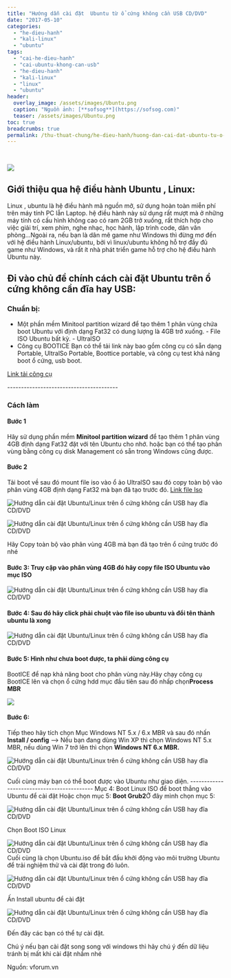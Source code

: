 ```yaml
---
title: "Hướng dẫn cài đặt  Ubuntu từ ổ cứng không cần USB CD/DVD"
date: "2017-05-10"
categories: 
  - "he-dieu-hanh"
  - "kali-linux"
  - "ubuntu"
tags: 
  - "cai-he-dieu-hanh"
  - "cai-ubuntu-khong-can-usb"
  - "he-dieu-hanh"
  - "kali-linux"
  - "linux"
  - "ubuntu"
header:
  overlay_image: /assets/images/Ubuntu.png
  caption: "Nguồn ảnh: [**sofsog**](https://sofsog.com)" 
  teaser: /assets/images/Ubuntu.png
toc: true
breadcrumbs: true
permalink: /thu-thuat-chung/he-dieu-hanh/huong-dan-cai-dat-ubuntu-tu-o-cung-khong-can-usb-cddvd
---
```


 

![](/assets/images/Ubuntu.png)

## **Giới thiệu qua hệ điều hành Ubuntu , Linux:**

Linux , ubuntu là hệ điều hành mã nguồn mở, sử dụng hoàn toàn miễn phí trên máy tính PC lẫn Laptop. hệ điều hành này sử dụng rất mượt mà ở những máy tính có cấu hình không cao có ram 2GB trở xuống, rất thích hợp cho việc giải trí, xem phim, nghe nhạc, học hành, lập trình code, dân văn phòng...Ngoài ra, nếu bạn là dân mê game như Windows thì đừng mơ đến với hệ điều hành Linux/ubuntu, bởi vì linux/ubuntu không hỗ trợ đầy đủ game như Windows, và rất ít nhà phát triển game hỗ trợ cho hệ điều hành Ubuntu này.

## **Đi vào chủ đề chính cách cài đặt Ubuntu trên ổ cứng không cần đĩa hay USB:**

### **Chuẩn bị:**

- Một phần mềm Minitool partition wizard để tạo thêm 1 phân vùng chứa boot Ubuntu với định dạng Fat32 có dung lượng là 4GB trở xuống. - File ISO Ubuntu bất kỳ. - UltralSO
- Công cụ BOOTICE Bạn có thể tải link này bao gồm công cụ có sẵn dạng Portable, UltralSo Portable, Boottice portable, và công cụ test khả năng boot ổ cứng, usb boot.

[Link tải công cụ](https://drive.google.com/open?id=0B3FpmWUmd-t4Wm5jLWs5amRjTG8)

\----------------------------------------

### Cách làm

#### Bước 1

Hãy sử dụng phần mềm **Minitool partition wizard** để tạo thêm 1 phân vùng 4GB định dạng Fat32 đặt với tên Ubuntu cho nhớ. hoặc bạn có thể tạo phân vùng bằng công cụ disk Management có sẵn trong Windows cũng được.

#### Bước 2

Tải boot về sau đó mount file iso vào ổ ảo UltralSO sau đó copy toàn bộ vào phân vùng 4GB định dạng Fat32 mà bạn đã tạo trước đó. [Link file Iso](https://drive.google.com/open?id=0B3FpmWUmd-t4V2FuVUpENTNiaG8)

![Hướng dẫn cài đặt Ubuntu/Linux trên ổ cứng không cần USB hay đĩa CD/DVD](/assets/images/0000.png "0000")

![Hướng dẫn cài đặt Ubuntu/Linux trên ổ cứng không cần USB hay đĩa CD/DVD](/assets/images/000.png "000")

Hãy Copy toàn bộ vào phân vùng 4GB mà bạn đã tạo trên ổ cứng trước đó nhé

#### **Bước 3:** Truy cập vào phân vùng 4GB đó hãy copy file ISO Ubuntu vào mục ISO

![Hướng dẫn cài đặt Ubuntu/Linux trên ổ cứng không cần USB hay đĩa CD/DVD](/assets/images/116.png "11(6)")

#### **Bước 4:** Sau đó hãy click phải chuột vào file iso ubuntu và đổi tên thành **ubuntu** là xong

![Hướng dẫn cài đặt Ubuntu/Linux trên ổ cứng không cần USB hay đĩa CD/DVD](/assets/images/221.png "22(1)")

#### **Bước 5:** Hình như chưa boot được, ta phải dùng công cụ

BootICE để nạp khả năng boot cho phân vùng này.Hãy chạy công cụ BootICE lên và chọn ổ cứng hdd mục đầu tiên sau đó nhấp chọn**Process MBR**

![](/assets/images/vforum.vn-252077-w2fuqfn.png)

#### **Bước 6:**

Tiếp theo hãy tích chọn Mục Windows NT 5.x / 6.x MBR và sau đó nhấn **Install / config** --> Nếu bạn đang dùng Win XP thì chọn Windows NT 5.x MBR, nếu dùng Win 7 trở lên thì chọn **Windows NT 6.x MBR.**

![Hướng dẫn cài đặt Ubuntu/Linux trên ổ cứng không cần USB hay đĩa CD/DVD](/assets/images/333.png "333")

Cuối cùng máy bạn có thể boot được vào Ubuntu như giao diện. ------------------------------------------- Mục 4: Boot Linux ISO để boot thẳng vào Ubuntu để cài đặt Hoặc chọn mục 5: **Boot Grub2**Ở đây mình chọn mục 5:

![Hướng dẫn cài đặt Ubuntu/Linux trên ổ cứng không cần USB hay đĩa CD/DVD](/assets/images/143.png "1(43)")

Chọn Boot ISO Linux

![Hướng dẫn cài đặt Ubuntu/Linux trên ổ cứng không cần USB hay đĩa CD/DVD](/assets/images/228.png "2(28)")Cuối cùng là chọn Ubuntu.iso để bắt đầu khởi động vào môi trường Ubuntu để trải nghiệm thử và cài đặt trong đó luôn.

![Hướng dẫn cài đặt Ubuntu/Linux trên ổ cứng không cần USB hay đĩa CD/DVD](/assets/images/323.png "3(23)")

Ấn Install ubuntu để cài đặt

![Hướng dẫn cài đặt Ubuntu/Linux trên ổ cứng không cần USB hay đĩa CD/DVD](/assets/images/screenshot-from-2016-06-10-09-18-26.png "screenshot from 2016 06 10 09 18 26")

Đến đây các bạn có thể tự cài đặt.

Chú ý nếu bạn cài đặt song song với windows thì hãy chú ý đến dữ liệu tránh bị mất khi cài đặt nhầm nhé

Nguồn: vforum.vn
